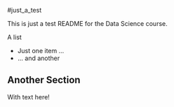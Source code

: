 #just_a_test

This is just a test README for the Data Science course.

A list
* Just one item  ...
* ... and another 

## Another Section
With text here!
 